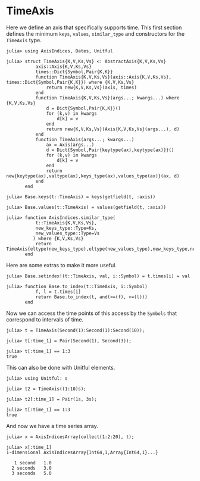 # TimeAxis

Here we define an axis that specifically supports time.
This first section defines the minimum `keys`, `values`, `similar_type` and constructors for the `TimeAxis` type.
```jldoctest time_axis_example
julia> using AxisIndices, Dates, Unitful

julia> struct TimeAxis{K,V,Ks,Vs} <: AbstractAxis{K,V,Ks,Vs}
           axis::Axis{K,V,Ks,Vs}
           times::Dict{Symbol,Pair{K,K}}
           function TimeAxis{K,V,Ks,Vs}(axis::Axis{K,V,Ks,Vs}, times::Dict{Symbol,Pair{K,K}}) where {K,V,Ks,Vs}
               return new{K,V,Ks,Vs}(axis, times)
           end
           function TimeAxis{K,V,Ks,Vs}(args...; kwargs...) where {K,V,Ks,Vs}
               d = Dict{Symbol,Pair{K,K}}()
               for (k,v) in kwargs
                   d[k] = v
               end
               return new{K,V,Ks,Vs}(Axis{K,V,Ks,Vs}(args...), d)
           end
           function TimeAxis(args...; kwargs...)
               ax = Axis(args...)
               d = Dict{Symbol,Pair{keytype(ax),keytype(ax)}}()
               for (k,v) in kwargs
                   d[k] = v
               end
               return new{keytype(ax),valtype(ax),keys_type(ax),values_type(ax)}(ax, d)
           end
       end

julia> Base.keys(t::TimeAxis) = keys(getfield(t, :axis))

julia> Base.values(t::TimeAxis) = values(getfield(t, :axis))

julia> function AxisIndices.similar_type(
           t::TimeAxis{K,V,Ks,Vs},
           new_keys_type::Type=Ks,
           new_values_type::Type=Vs
          ) where {K,V,Ks,Vs}
           return TimeAxis{eltype(new_keys_type),eltype(new_values_type),new_keys_type,new_values_type}
       end
```

Here are some extras to make it more useful.
```jldoctest time_axis_example
julia> Base.setindex!(t::TimeAxis, val, i::Symbol) = t.times[i] = val

julia> function Base.to_index(t::TimeAxis, i::Symbol)
           f, l = t.times[i]
           return Base.to_index(t, and(>=(f), <=(l)))
       end
```

Now we can access the time points of this access by the `Symbols` that correspond to intervals of time.
```jldoctest time_axis_example
julia> t = TimeAxis(Second(1):Second(1):Second(10));

julia> t[:time_1] = Pair(Second(1), Second(3));

julia> t[:time_1] == 1:3
true
```

This can also be done with Unitful elements.
```jldoctest time_axis_example
julia> using Unitful: s

julia> t2 = TimeAxis((1:10)s);

julia> t2[:time_1] = Pair(1s, 3s);

julia> t[:time_1] == 1:3
true
```

And now we have a time series array.
```jldoctest time_axis_example
julia> x = AxisIndicesArray(collect(1:2:20), t);

julia> x[:time_1]
1-dimensional AxisIndicesArray{Int64,1,Array{Int64,1}...}

   1 second   1.0
  2 seconds   3.0
  3 seconds   5.0


```


